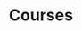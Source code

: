---
layout: lightbox-gallery
title: "Courses"
gallery:
  - title: "Lochem 2014"
    image: "IMG_1551.jpg"
  - title: "School Project - April 2007"
    image: "scholenprojekt 1.jpg"
    link: "/courses/school-project"
  - title: "Course Image 1"
    image: "IMG_6593_small.jpg"
  - title: "Course Image 2"
    image: "IMG_9132_small.jpg"
  - title: "Course Image 3"
    image: "IMG_9145_small.jpg"
  - title: "Course Image 4"
    image: "IMG_9149_small.jpg"
---